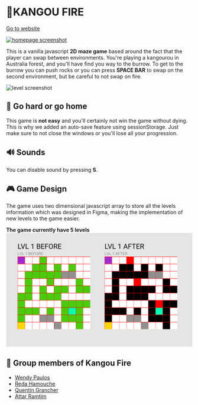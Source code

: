 # 🦘KANGOU FIRE

[Go to website](https://kangoufire.netlify.com/)

[![homepage screenshot](readme-assets/homepage.gif)](https://kangoufire.netlify.com/)

This is a vanilla javascript **2D maze game** based around the fact that the player can swap between environments.
You're playing a kangourou in Australia forest, and you'll have find you way to the burrow. To get to the burrow you can push rocks or you can press **SPACE BAR** to swap on the second environment, but be careful to not swap on fire.

![level screenshot](readme-assets/level1.gif)

## 🥵 Go hard or go home

This game is **not easy** and you'll certainly not win the game without dying. This is why we added an auto-save feature using sessionStorage. Just make sure to not close the windows or you'll lose all your progression.

## 🔊 Sounds
You can disable sound by pressing **S**.

## 🎮 Game Design

The game uses two dimensional javascript array to store all the levels information which was designed in Figma, making the implementation of new levels to the game easier.

**The game currently have 5 levels**
![figma screenshot](readme-assets/figma-level-design.png)



## 👥 Group members of Kangou Fire

- [Wendy Paulos](https://github.com/WPaulos)
- [Reda Hamouche](https://github.com/RedaHamouche)
- [Quentin Grancher](https://kangoufire.netlify.com/)
- [Attar Ramtim](https://github.com/ramtinattar)
